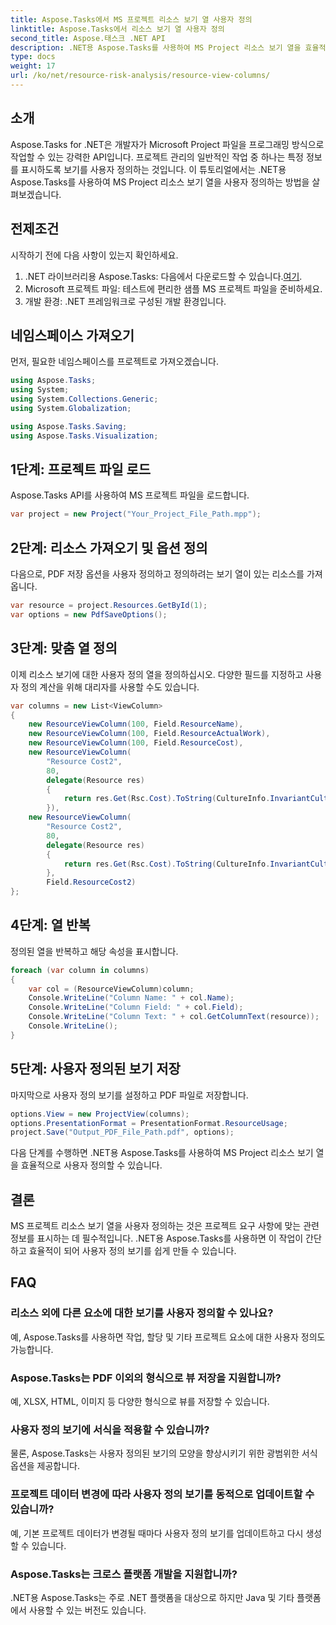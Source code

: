 ```yaml
---
title: Aspose.Tasks에서 MS 프로젝트 리소스 보기 열 사용자 정의
linktitle: Aspose.Tasks에서 리소스 보기 열 사용자 정의
second_title: Aspose.태스크 .NET API
description: .NET용 Aspose.Tasks를 사용하여 MS Project 리소스 보기 열을 효율적으로 사용자 정의하는 방법을 알아보세요. 더 나은 프로젝트 관리를 위해 맞춤형 보기를 만듭니다.
type: docs
weight: 17
url: /ko/net/resource-risk-analysis/resource-view-columns/
---
```

## 소개
Aspose.Tasks for .NET은 개발자가 Microsoft Project 파일을 프로그래밍 방식으로 작업할 수 있는 강력한 API입니다. 프로젝트 관리의 일반적인 작업 중 하나는 특정 정보를 표시하도록 보기를 사용자 정의하는 것입니다. 이 튜토리얼에서는 .NET용 Aspose.Tasks를 사용하여 MS Project 리소스 보기 열을 사용자 정의하는 방법을 살펴보겠습니다.
## 전제조건
시작하기 전에 다음 사항이 있는지 확인하세요.
1.  .NET 라이브러리용 Aspose.Tasks: 다음에서 다운로드할 수 있습니다.[여기](https://releases.aspose.com/tasks/net/).
2. Microsoft 프로젝트 파일: 테스트에 편리한 샘플 MS 프로젝트 파일을 준비하세요.
3. 개발 환경: .NET 프레임워크로 구성된 개발 환경입니다.
## 네임스페이스 가져오기
먼저, 필요한 네임스페이스를 프로젝트로 가져오겠습니다.
```csharp
using Aspose.Tasks;
using System;
using System.Collections.Generic;
using System.Globalization;

using Aspose.Tasks.Saving;
using Aspose.Tasks.Visualization;
```
## 1단계: 프로젝트 파일 로드
Aspose.Tasks API를 사용하여 MS 프로젝트 파일을 로드합니다.
```csharp
var project = new Project("Your_Project_File_Path.mpp");
```
## 2단계: 리소스 가져오기 및 옵션 정의
다음으로, PDF 저장 옵션을 사용자 정의하고 정의하려는 보기 열이 있는 리소스를 가져옵니다.
```csharp
var resource = project.Resources.GetById(1);
var options = new PdfSaveOptions();
```
## 3단계: 맞춤 열 정의
이제 리소스 보기에 대한 사용자 정의 열을 정의하십시오. 다양한 필드를 지정하고 사용자 정의 계산을 위해 대리자를 사용할 수도 있습니다.
```csharp
var columns = new List<ViewColumn>
{
    new ResourceViewColumn(100, Field.ResourceName),
    new ResourceViewColumn(100, Field.ResourceActualWork),
    new ResourceViewColumn(100, Field.ResourceCost),
    new ResourceViewColumn(
        "Resource Cost2", 
        80,
        delegate(Resource res)
        {
            return res.Get(Rsc.Cost).ToString(CultureInfo.InvariantCulture);
        }),
    new ResourceViewColumn(
        "Resource Cost2", 
        80,
        delegate(Resource res)
        {
            return res.Get(Rsc.Cost).ToString(CultureInfo.InvariantCulture);
        }, 
        Field.ResourceCost2)
};
```
## 4단계: 열 반복
정의된 열을 반복하고 해당 속성을 표시합니다.
```csharp
foreach (var column in columns)
{
    var col = (ResourceViewColumn)column;
    Console.WriteLine("Column Name: " + col.Name);
    Console.WriteLine("Column Field: " + col.Field);
    Console.WriteLine("Column Text: " + col.GetColumnText(resource));
    Console.WriteLine();
}
```
## 5단계: 사용자 정의된 보기 저장
마지막으로 사용자 정의 보기를 설정하고 PDF 파일로 저장합니다.
```csharp
options.View = new ProjectView(columns);
options.PresentationFormat = PresentationFormat.ResourceUsage;
project.Save("Output_PDF_File_Path.pdf", options);
```
다음 단계를 수행하면 .NET용 Aspose.Tasks를 사용하여 MS Project 리소스 보기 열을 효율적으로 사용자 정의할 수 있습니다.
## 결론
MS 프로젝트 리소스 보기 열을 사용자 정의하는 것은 프로젝트 요구 사항에 맞는 관련 정보를 표시하는 데 필수적입니다. .NET용 Aspose.Tasks를 사용하면 이 작업이 간단하고 효율적이 되어 사용자 정의 보기를 쉽게 만들 수 있습니다.
## FAQ
### 리소스 외에 다른 요소에 대한 보기를 사용자 정의할 수 있나요?
예, Aspose.Tasks를 사용하면 작업, 할당 및 기타 프로젝트 요소에 대한 사용자 정의도 가능합니다.
### Aspose.Tasks는 PDF 이외의 형식으로 뷰 저장을 지원합니까?
예, XLSX, HTML, 이미지 등 다양한 형식으로 뷰를 저장할 수 있습니다.
### 사용자 정의 보기에 서식을 적용할 수 있습니까?
물론, Aspose.Tasks는 사용자 정의된 보기의 모양을 향상시키기 위한 광범위한 서식 옵션을 제공합니다.
### 프로젝트 데이터 변경에 따라 사용자 정의 보기를 동적으로 업데이트할 수 있습니까?
예, 기본 프로젝트 데이터가 변경될 때마다 사용자 정의 보기를 업데이트하고 다시 생성할 수 있습니다.
### Aspose.Tasks는 크로스 플랫폼 개발을 지원합니까?
.NET용 Aspose.Tasks는 주로 .NET 플랫폼을 대상으로 하지만 Java 및 기타 플랫폼에서 사용할 수 있는 버전도 있습니다.